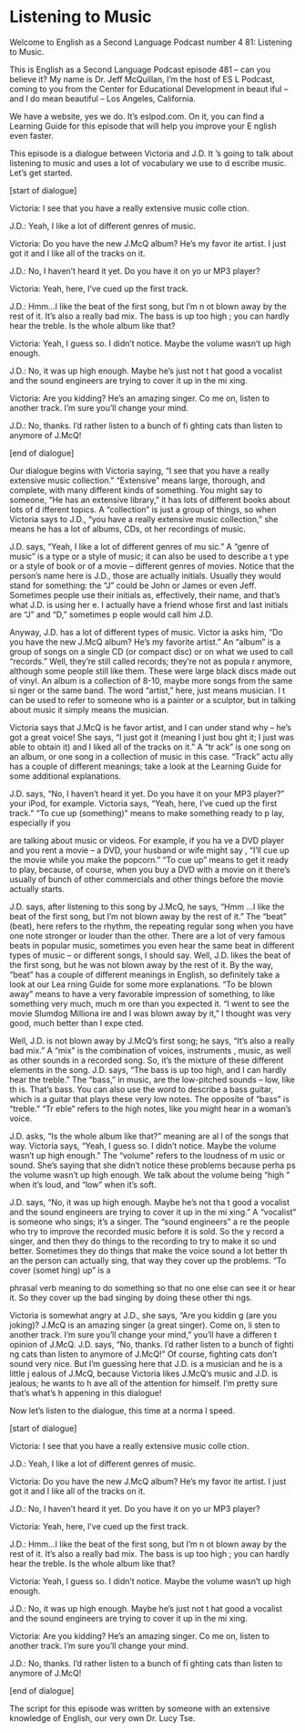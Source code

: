 # Listening to Music

Welcome to English as a Second Language Podcast number 4 81: Listening to Music.

This is English as a Second Language Podcast episode 481 – can you believe it?  My name is Dr. Jeff McQuillan, I’m the host of ES L Podcast, coming to you from the Center for Educational Development in beaut iful – and I do mean beautiful – Los Angeles, California.

We have a website, yes we do.  It’s eslpod.com.  On it, you  can find a Learning Guide for this episode that will help you improve your E nglish even faster.

This episode is a dialogue between Victoria and J.D.  It ’s going to talk about listening to music and uses a lot of vocabulary we use to d escribe music.  Let’s get started.

[start of dialogue]

Victoria:  I see that you have a really extensive music colle ction.

J.D.:  Yeah, I like a lot of different genres of music.

Victoria:  Do you have the new J.McQ album?  He’s my favor ite artist.  I just got it and I like all of the tracks on it.

J.D.:  No, I haven’t heard it yet.  Do you have it on yo ur MP3 player?

Victoria:  Yeah, here, I’ve cued up the first track.

J.D.:  Hmm…I like the beat of the first song, but I’m n ot blown away by the rest of it.  It’s also a really bad mix.  The bass is up too high ; you can hardly hear the treble.  Is the whole album like that?

Victoria:  Yeah, I guess so.  I didn’t notice.  Maybe the  volume wasn’t up high enough.

J.D.:  No, it was up high enough.  Maybe he’s just not t hat good a vocalist and the sound engineers are trying to cover it up in the mi xing.

Victoria:  Are you kidding?  He’s an amazing singer.  Co me on, listen to another track.  I’m sure you’ll change your mind.

 J.D.:  No, thanks.  I’d rather listen to a bunch of fi ghting cats than listen to anymore of J.McQ!

[end of dialogue]

Our dialogue begins with Victoria saying, “I see that you  have a really extensive music collection.”  “Extensive” means large, thorough, and complete, with many different kinds of something.  You might say to someone, “He has an extensive library,” it has lots of different books about lots of d ifferent topics.  A “collection” is just a group of things, so when Victoria says to J.D., “you  have a really extensive music collection,” she means he has a lot of albums, CDs, ot her recordings of music.

J.D. says, “Yeah, I like a lot of different genres of mu sic.”  A “genre of music” is a type or a style of music; it can also be used to describe a t ype or a style of book or of a movie – different genres of movies.  Notice that  the person’s name here is J.D., those are actually initials.  Usually they would stand  for something: the “J” could be John or James or even Jeff.  Sometimes people use  their initials as, effectively, their name, and that’s what J.D. is using her e.  I actually have a friend whose first and last initials are “J” and “D,” sometimes p eople would call him J.D.

Anyway, J.D. has a lot of different types of music.  Victor ia asks him, “Do you have the new J.McQ album?  He’s my favorite artist.”  An “album” is a group of songs on a single CD (or compact disc) or on what we used to call “records.” Well, they’re still called records; they’re not as popula r anymore, although some people still like them.  These were large black discs made out of vinyl.  An album is a collection of 8-10, maybe more songs from the same si nger or the same band.  The word “artist,” here, just means musician.  I t can be used to refer to someone who is a painter or a sculptor, but in talking about music it simply means the musician.

Victoria says that J.McQ is he favor artist, and I can under stand why – he’s got a great voice!  She says, “I just got it (meaning I just bou ght it; I just was able to obtain it) and I liked all of the tracks on it.”  A “tr ack” is one song on an album, or one song in a collection of music in this case.  “Track” actu ally has a couple of different meanings; take a look at the Learning Guide for some additional explanations.

J.D. says, “No, I haven’t heard it yet.  Do you have it on your MP3 player?” your iPod, for example.  Victoria says, “Yeah, here, I’ve cued up the first track.”  “To cue up (something)” means to make something ready to p lay, especially if you

 are talking about music or videos.  For example, if you ha ve a DVD player and you rent a movie – a DVD, your husband or wife might say , “I’ll cue up the movie while you make the popcorn.”  “To cue up” means to get it ready to play, because, of course, when you buy a DVD with a movie on it there’s usually of bunch of other commercials and other things before the  movie actually starts.

J.D. says, after listening to this song by J.McQ, he says, “Hmm …I like the beat of the first song, but I’m not blown away by the rest of it.”  The “beat” (beat), here refers to the rhythm, the repeating regular song when you have one note stronger or louder than the other.  There are a lot of very famous beats in popular music, sometimes you even hear the same beat in different types of music – or different songs, I should say.  Well, J.D. likes the beat  of the first song, but he was not blown away by the rest of it.  By the way, “beat”  has a couple of different meanings in English, so definitely take a look at our Lea rning Guide for some more explanations.  “To be blown away” means to have a very favorable impression of something, to like something very much, much m ore than you expected it.  “I went to see the movie Slumdog Milliona ire and I was blown away by it,” I thought was very good, much better than I expe cted.

Well, J.D. is not blown away by J.McQ’s first song; he says,  “It’s also a really bad mix.”  A “mix” is the combination of voices, instruments , music, as well as other sounds in a recorded song.  So, it’s the mixture of these different elements in the song.  J.D. says, “The bass is up too high, and I can hardly hear the treble.”  The “bass,” in music, are the low-pitched sounds – low, like th is.  That’s bass.  You can also use the word to describe a bass guitar, which is a guitar that plays these very low notes.  The opposite of “bass” is “treble.”  “Tr eble” refers to the high notes, like you might hear in a woman’s voice.

J.D. asks, “Is the whole album like that?” meaning are al l of the songs that way. Victoria says, “Yeah, I guess so.  I didn’t notice.  Maybe  the volume wasn’t up high enough.”  The “volume” refers to the loudness of m usic or sound.  She’s saying that she didn’t notice these problems because perha ps the volume wasn’t up high enough.  We talk about the volume being “high ” when it’s loud, and “low” when it’s soft.

J.D. says, “No, it was up high enough.  Maybe he’s not tha t good a vocalist and the sound engineers are trying to cover it up in the mi xing.”  A “vocalist” is someone who sings; it’s a singer.  The “sound engineers” a re the people who try to improve the recorded music before it is sold.  So the y record a singer, and then they do things to the recording to try to make it so und better.  Sometimes they do things that make the voice sound a lot better th an the person can actually sing, that way they cover up the problems.  “To cover (somet hing) up” is a

 phrasal verb meaning to do something so that no one else  can see it or hear it. So they cover up the bad singing by doing these other thi ngs.

Victoria is somewhat angry at J.D., she says, “Are you kiddin g (are you joking)? J.McQ is an amazing singer (a great singer).  Come on, li sten to another track. I’m sure you’ll change your mind,” you’ll have a differen t opinion of J.McQ.  J.D. says, “No, thanks.  I’d rather listen to a bunch of fighti ng cats than listen to anymore of J.McQ!”  Of course, fighting cats don’t sound very nice.  But I’m guessing here that J.D. is a musician and he is a little j ealous of J.McQ, because Victoria likes J.McQ’s music and J.D. is jealous; he wants to h ave all of the attention for himself.  I’m pretty sure that’s what’s h appening in this dialogue!

Now let’s listen to the dialogue, this time at a norma l speed.

[start of dialogue]

Victoria:  I see that you have a really extensive music colle ction.

J.D.:  Yeah, I like a lot of different genres of music.

Victoria:  Do you have the new J.McQ album?  He’s my favor ite artist.  I just got it and I like all of the tracks on it.

J.D.:  No, I haven’t heard it yet.  Do you have it on yo ur MP3 player?

Victoria:  Yeah, here, I’ve cued up the first track.

J.D.:  Hmm…I like the beat of the first song, but I’m n ot blown away by the rest of it.  It’s also a really bad mix.  The bass is up too high ; you can hardly hear the treble.  Is the whole album like that?

Victoria:  Yeah, I guess so.  I didn’t notice.  Maybe the  volume wasn’t up high enough.

J.D.:  No, it was up high enough.  Maybe he’s just not t hat good a vocalist and the sound engineers are trying to cover it up in the mi xing.

Victoria:  Are you kidding?  He’s an amazing singer.  Co me on, listen to another track.  I’m sure you’ll change your mind.

J.D.:  No, thanks.  I’d rather listen to a bunch of fi ghting cats than listen to anymore of J.McQ!

 [end of dialogue]

The script for this episode was written by someone with an  extensive knowledge of English, our very own Dr. Lucy Tse.





